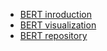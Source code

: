 * [BERT inroduction](https://huggingface.co/bert-base-uncased)
* [BERT visualization](https://huggingface.co/exbert/?model=bert-base-uncased&modelKind=bidirectional&sentence=The%20girl%20ran%20to%20a%20local%20pub%20to%20escape%20the%20din%20of%20her%20city.&layer=0&heads=..0,1,2,3,4,5,6,7,8,9,10,11&threshold=0.7&tokenInd=null&tokenSide=null&maskInds=..&hideClsSep=true)
* [BERT repository](https://github.com/dbmdz/berts)
